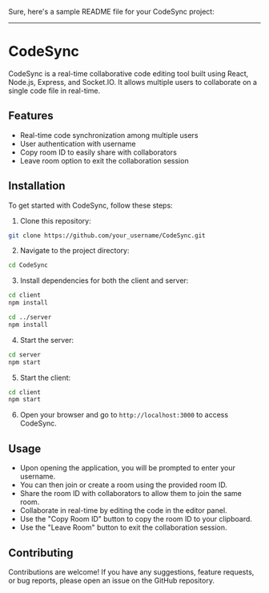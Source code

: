 Sure, here's a sample README file for your CodeSync project:

---

# CodeSync

CodeSync is a real-time collaborative code editing tool built using React, Node.js, Express, and Socket.IO. It allows multiple users to collaborate on a single code file in real-time.

## Features

- Real-time code synchronization among multiple users
- User authentication with username
- Copy room ID to easily share with collaborators
- Leave room option to exit the collaboration session

## Installation

To get started with CodeSync, follow these steps:

1. Clone this repository:

```bash
git clone https://github.com/your_username/CodeSync.git
```

2. Navigate to the project directory:

```bash
cd CodeSync
```

3. Install dependencies for both the client and server:

```bash
cd client
npm install

cd ../server
npm install
```

4. Start the server:

```bash
cd server
npm start
```

5. Start the client:

```bash
cd client
npm start
```

6. Open your browser and go to `http://localhost:3000` to access CodeSync.

## Usage

- Upon opening the application, you will be prompted to enter your username.
- You can then join or create a room using the provided room ID.
- Share the room ID with collaborators to allow them to join the same room.
- Collaborate in real-time by editing the code in the editor panel.
- Use the "Copy Room ID" button to copy the room ID to your clipboard.
- Use the "Leave Room" button to exit the collaboration session.

## Contributing

Contributions are welcome! If you have any suggestions, feature requests, or bug reports, please open an issue on the GitHub repository.
